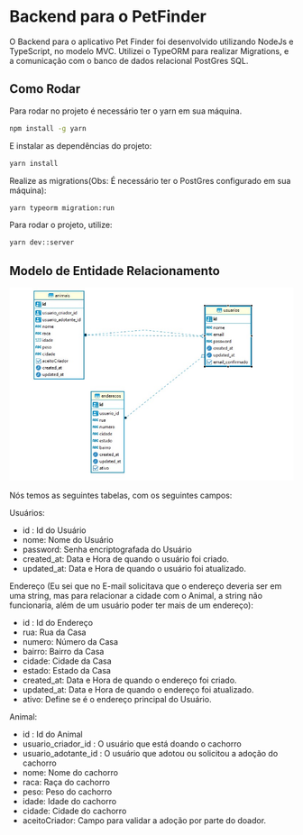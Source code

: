 # Backend para o PetFinder
O Backend para o aplicativo Pet Finder foi desenvolvido utilizando NodeJs e TypeScript, no modelo MVC. Utilizei o TypeORM para realizar Migrations, e a comunicação com o banco de dados relacional PostGres SQL.

## Como Rodar
Para rodar no projeto é necessário ter o yarn em sua máquina.
```bash
npm install -g yarn
```

E instalar as dependências do projeto:
```bash
yarn install
```

Realize as migrations(Obs: É necessário ter o PostGres configurado em sua máquina): 
```bash
yarn typeorm migration:run
```

Para rodar o projeto, utilize:
```bash
yarn dev::server
```
## Modelo de Entidade Relacionamento
![Fluxo do OCR](er.jpg "Entidade e Relacionamento")

Nós temos as seguintes tabelas, com os seguintes campos:

Usuários:
* id : Id do Usuário
* nome: Nome do Usuário
* password: Senha encriptografada do Usuário
* created_at: Data e Hora de quando o usuário foi criado.
* updated_at: Data e Hora de quando o usuário foi atualizado.

Endereço (Eu sei que no E-mail solicitava que o endereço deveria ser em uma string, mas para relacionar a cidade com o Animal, a string não funcionaria, além de um usuário poder ter mais de um endereço):

* id : Id do Endereço
* rua: Rua da Casa
* numero: Número da Casa
* bairro: Bairro da Casa
* cidade: Cidade da Casa
* estado: Estado da Casa
* created_at: Data e Hora de quando o endereço foi criado.
* updated_at: Data e Hora de quando o endereço foi atualizado.
* ativo: Define se é o endereço principal do Usuário.

Animal:
* id : Id do Animal
* usuario_criador_id : O usuário que está doando o cachorro
* usuario_adotante_id : O usuário que adotou ou solicitou a adoção do cachorro
* nome: Nome do cachorro
* raca: Raça do cachorro
* peso: Peso do cachorro
* idade: Idade do cachorro
* cidade: Cidade do cachorro
* aceitoCriador: Campo para validar a adoção por parte do doador.



